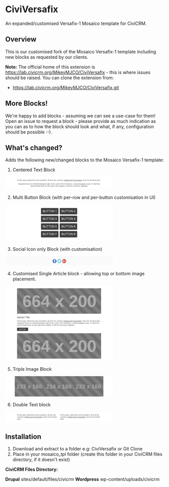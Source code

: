 # CiviVersafix
An expanded/customised Versafix-1 Mosaico template for CiviCRM.

## Overview

This is our customised fork of the Mosaico Versafix-1 template including new blocks as requested by our clients.

**Note:** The official home of this extension is https://lab.civicrm.org/MikeyMJCO/CiviVersafix - this is where issues should be raised. You can clone the extension from:

* https://lab.civicrm.org/MikeyMJCO/CiviVersafix.git

## More Blocks!

We're happy to add blocks - assuming we can see a use-case for them! Open an issue to request a block - please provide as much indication as you can as to how the block should look and what, if any, configuration should be possible :-).

## What's changed?

Adds the following new/changed blocks to the Mosaico Versafix-1 template:

1. Centered Text Block

![Centered Text Block](edres/centeredTextBlock.png?raw=true "Centered Text Block")

2. Multi Button Block (with per-row and per-button customisation in UI)

![Multi Button Block](edres/multiButtonBlock.png?raw=true "Multi Button Block")

3. Social Icon only Block (with customisation)

![Social Block](edres/socialBlock.png?raw=true "Social Block")

4. Customised Single Article block - allowing top or bottom image placement.

![Single Article Block](edres/singleArticleBlock.png?raw=true "Single Article Block")

5. Triple Image Block

![Triple Image Block](edres/tripleImageBlock.png?raw=true "Triple Image Block")

6. Double Text block

![Double Text Block](edres/doubleTextBlock.png?raw=true "Double Text Block")

## Installation

1. Download and extract to a folder e.g: CiviVersafix or Git Clone
2. Place in your mosaico_tpl folder (create this folder in your CiviCRM files directory, if it doesn't exist)

**CiviCRM Files Directory:**

**Drupal** sites/default/files/civicrm
**Wordpress** wp-content/uploads/civicrm
